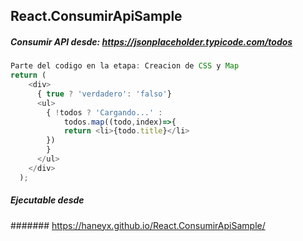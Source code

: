 ## React.ConsumirApiSample
##### Consumir API desde: https://jsonplaceholder.typicode.com/todos

```javascript
Parte del codigo en la etapa: Creacion de CSS y Map
return (
    <div>
      { true ? 'verdadero': 'falso'}
      <ul>
        { !todos ? 'Cargando...' :
            todos.map((todo,index)=>{
            return <li>{todo.title}</li>
        })
        }
      </ul>
    </div>
  );
```

##### Ejecutable desde
####### https://haneyx.github.io/React.ConsumirApiSample/
